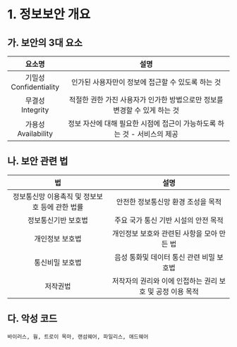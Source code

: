 # 1. 정보보안 개요

## 가. 보안의 3대 요소

요소명|설명
:---:|:---:
기밀성<br>Confidentiality|인가된 사용자만이 정보에 접근할 수 있도록 하는 것
무결성<br>Integrity|적절한 권한 가진 사용자가 인가한 방법으로만 정보를 변경할 수 있게 하는 것
가용성<br>Availability|정보 자산에 대해 필요한 시점에 접근이 가능하도록 하는 것 - 서비스의 제공

## 나. 보안 관련 법

법|설명
:---:|:---:
정보통신망 이용촉직 및 정보보호 등에 관한 법률|안전한 정보통신망 환경 조성을 목적
정보통신기반 보호법|주요 국가 통신 기반 시설의 안전 목적
개인정보 보호법|개인정보 보호와 관련된 사항을 모아 만든 법
통신비밀 보호법|음성 통화및 데이터 통신 관련 비밀 보호법
저작권법|저작자의 권리와 이에 인접하는 권리 보호 및 공정 이용 목적

## 다. 악성 코드

```바이러스, 웜, 트로이 목마, 랜섬웨어, 파일리스, 애드웨어```
